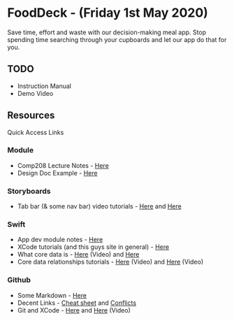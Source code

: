 # FoodDeck - (Friday 1st May 2020)
Save time, effort and waste with our decision-making meal app. Stop spending time searching through your cupboards and let our app do that for you. 

## TODO
- Instruction Manual
- Demo Video 


## Resources
Quick Access Links

### Module
- Comp208 Lecture Notes - [Here](https://cgi.csc.liv.ac.uk/~comp208/)
- Design Doc Example - [Here](https://cgi.csc.liv.ac.uk/~comp208/2020/1.pdf)

### Storyboards
- Tab bar (& some nav bar) video tutorials - [Here](https://www.youtube.com/watch?v=n7NNAdaIDKQ) and [Here](https://www.youtube.com/watch?v=htQATVxlLng)

### Swift 
- App dev module notes - [Here](https://cgi.csc.liv.ac.uk/~phil/Teaching/COMP228/)
- XCode tutorials (and this guys site in general) - [Here](https://www.ralfebert.de/ios/beginner-tutorials/iphone-app-xcode/)
- What core data is - [Here](https://www.youtube.com/watch?v=8t6i94M0IXo) (Video) and [Here](https://developer.apple.com/library/archive/documentation/Cocoa/Conceptual/CoreData/)
- Core data relationships tutorials - [Here](https://www.youtube.com/watch?v=uJuLk1niBYA) (Video) and [Here](https://www.youtube.com/watch?v=RJNFhyjudQ0) (Video)

### Github
- Some Markdown - [Here](https://www.markdownguide.org/basic-syntax/) 
- Decent Links - [Cheat sheet](http://rogerdudler.github.io/git-guide/files/git_cheat_sheet.pdf) and [Conflicts](https://medium.com/@haydar_ai/learning-how-to-git-merging-branches-and-resolving-conflict-61652834d4b0)
- Git and XCode - [Here](https://blog.chrishannah.me/using-github-and-xcode-together/) and [Here](https://www.youtube.com/watch?v=9jeQQ7xNb4U) (Video)
